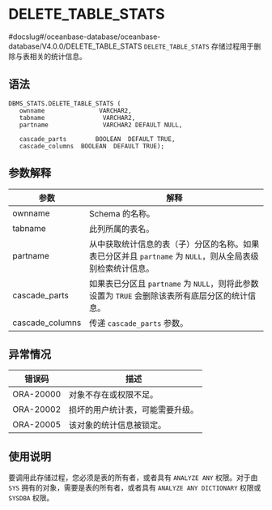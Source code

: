 DELETE_TABLE_STATS 
=======================================
#docslug#/oceanbase-database/oceanbase-database/V4.0.0/DELETE_TABLE_STATS
`DELETE_TABLE_STATS` 存储过程用于删除与表相关的统计信息。

语法 
-----------------------

```unknow
DBMS_STATS.DELETE_TABLE_STATS (
   ownname               VARCHAR2, 
   tabname                VARCHAR2, 
   partname               VARCHAR2 DEFAULT NULL,

   cascade_parts        BOOLEAN  DEFAULT TRUE, 
   cascade_columns  BOOLEAN  DEFAULT TRUE);
```



参数解释 
-------------------------



|       参数        |                               解释                               |
|-----------------|----------------------------------------------------------------|
| ownname         | Schema 的名称。                                                    |
| tabname         | 此列所属的表名。                                                       |
| partname        | 从中获取统计信息的表（子）分区的名称。如果表已分区并且 `partname` 为 `NULL`，则从全局表级别检索统计信息。 |
| cascade_parts   | 如果表已分区且 `partname` 为 `NULL`，则将此参数设置为 `TRUE` 会删除该表所有底层分区的统计信息。  |
| cascade_columns | 传递 `cascade_parts` 参数。                                         |



异常情况 
-------------------------



|    错误码    |        描述        |
|-----------|------------------|
| ORA-20000 | 对象不存在或权限不足。      |
| ORA-20002 | 损坏的用户统计表，可能需要升级。 |
| ORA-20005 | 该对象的统计信息被锁定。     |



使用说明 
-------------------------

要调用此存储过程，您必须是表的所有者，或者具有 `ANALYZE ANY` 权限。对于由 `SYS` 拥有的对象，需要是表的所有者，或者具有 `ANALYZE ANY DICTIONARY` 权限或 `SYSDBA` 权限。

